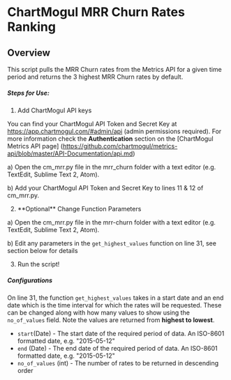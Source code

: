 # ChartMogul MRR Churn Rates Ranking
## Overview
This script pulls the MRR Churn rates from the Metrics API for a given time period and returns the 3 highest MRR Churn rates by default.

##### Steps for Use:
  1. Add ChartMogul API keys

  You can find your ChartMogul API Token and Secret Key at https://app.chartmogul.com/#admin/api (admin permissions required). For more information check the **Authentication** section on the [ChartMogul Metrics API page] (https://github.com/chartmogul/metrics-api/blob/master/API-Documentation/api.md)

  a) Open the cm_mrr.py file in the mrr_churn folder with a text editor (e.g. TextEdit, Sublime Text 2, Atom).

  b) Add your ChartMogul API Token and Secret Key to lines 11 & 12 of cm_mrr.py.

  2. \*\*Optional\*\* Change Function Parameters
  
  a) Open the cm_mrr.py file in the mrr-churn folder with a text editor (e.g. TextEdit, Sublime Text 2, Atom).

  b) Edit any parameters in the `get_highest_values` function on line 31, see section below for details
  
  3. Run the script!

##### Configurations
On line 31, the function `get_highest_values` takes in a start date and an end date which is the time interval for which the rates will be requested. These can be changed along with how many values to show using the `no_of_values` field. Note the values are returned from **highest to lowest**.
- `start`(Date) - The start date of the required period of data. An ISO-8601 formatted date, e.g. "2015-05-12"
- `end` (Date) - The end date of the required period of data. An ISO-8601 formatted date, e.g. "2015-05-12"
- `no_of_values` (int) - The number of rates to be returned in descending order


